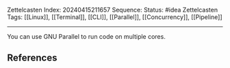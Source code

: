 Zettelcasten Index: 20240415211657
Sequence:
Status: #idea
Zettelcasten Tags: [[Linux]], [[Terminal]], [[CLI]], [[Parallel]], [[Concurrency]], [[Pipeline]]

---

You can use GNU Parallel to run code on multiple cores.
## References